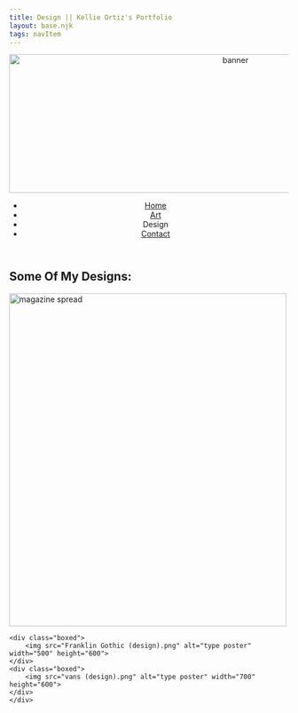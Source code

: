 ```yaml
---
title: Design || Kellie Ortiz's Portfolio
layout: base.njk
tags: navItem
---
```


<!DOCTYPE html>
<html>
    <head>
        <meta charset="utf-8">
        <meta http-equiv="x-ua-compatible" content="ie=edge">
        <title>Kellie Ortiz's Portfolio</title>
        <meta name="viewport" content="width=device-width, initial-scale=1">
        <link rel="stylesheet" href="css/style.css">
    </head>
<body>
    <div class="main-box">
<header>
    <img src="logo.png" alt="banner" class="banner" width="800" height="250">
    <nav id="main-nav">
    <ul>
        <li><a href="index.html">Home</a></li>
        <li><a href="art.html">Art</a></li>
        <li>Design</li>
        <li><a href="contact.html">Contact</a></li>
    </ul>
    </nav>
</header>

<h2>Some Of My Designs:</h2>
    <div class="boxed">
        <img src="shout 1 (design).png" alt="magazine spread" width="500" height="600"> 
      </div>

    <div class="boxed">
        <img src="Franklin Gothic (design).png" alt="type poster" width="500" height="600"> 
    </div>
    <div class="boxed">
        <img src="vans (design).png" alt="type poster" width="700" height="600"> 
    </div>
    </div>
</body>
</html> 